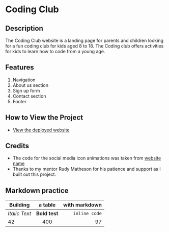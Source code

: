 # Coding Club

## Description

The Coding Club website is a landing page for parents and children looking for a fun coding club for kids aged 8 to 18. The Coding club offers activities for kids to learn how to code from a young age.

## Features

1. Navigation
2. About us section
3. Sign up form
4. Contact section
5. Footer

## How to View the Project

- [View the deployed website](https://Rebeljoka.github.io/my-first-project/)

## Credits

- The code for the social media icon animations was taken from [website name](https://username2.github.io/projectname/)
- Thanks to my mentor Rudy Matheson for his patience and support as I built out this project.

## Markdown practice

|   Building    |   a table |   with markdown
|   -------------   |    :------:  |    ----------------------:  
| *Italic Text* | **Bold test** |   `inline code`
|        42         |        400         |  97
